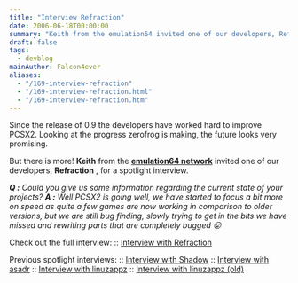 ```yaml
---
title: "Interview Refraction"
date: 2006-06-18T00:00:00
summary: "Keith from the emulation64 invited one of our developers, Refraction, for a spotlight interview"
draft: false
tags:
  - devblog
mainAuthor: Falcon4ever
aliases:
  - "/169-interview-refraction"
  - "/169-interview-refraction.html"
  - "/169-interview-refraction.htm"
---
```



Since the release of 0.9 the developers have worked hard to improve
PCSX2. Looking at the progress zerofrog is making, the future looks very
promising.

But there is more! **Keith** from the **[emulation64
network](http://www.emulation64.com)** invited one of our developers,
**Refraction** , for a spotlight interview.

***Q :** Could you give us some information regarding the current state
of your projects?
**A :** Well PCSX2 is going well, we have started to focus a bit more on
speed as quite a few games are now working in comparison to older
versions, but we are still bug finding, slowly trying to get in the bits
we have missed and rewriting parts that are completely bugged
😛*

Check out the full interview:
:: [Interview with
Refraction](http://www.emulation64.com/spotlights/26/)

Previous spotlight interviews:
:: [Interview with Shadow](http://www.emulation64.com/spotlights/8/)
:: [Interview with asadr](http://www.emulation64.com/spotlights/6/)
:: [Interview with
linuzappz](http://www.emulation64.com/spotlights/18/)
:: [Interview with linuzappz
(old)](http://www.emulation64.com/spotlights/1/)
